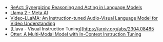 - [ReAct: Synergizing Reasoning and Acting in Language Models](https://react-lm.github.io/)
- [Llama 2 - Meta AI](https://ai.meta.com/llama/)
- [Video-LLaMA: An Instruction-tuned Audio-Visual Language Model for Video Understanding](https://arxiv.org/abs/2306.02858)
- [Llava - Visual Instruction Tuning](https://arxiv.org/abs/2304.08485
- [Otter: A Multi-Modal Model with In-Context Instruction Tuning](https://arxiv.org/abs/2305.03726)
